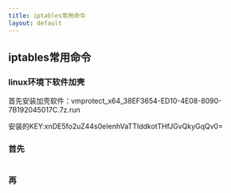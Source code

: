 ```yaml
---
title: iptables常用命令
layout: default
---
```


## iptables常用命令

### linux环境下软件加壳

首先安装加壳软件：vmprotect_x64_38EF3654-ED10-4E08-8090-7B192045017C.7z.run

安装的KEY:xnDE5fo2uZ44s0eIenhVaTTIddkotTHfJGvQkyGqQv0=

### 首先

```

```

### 再

```

```